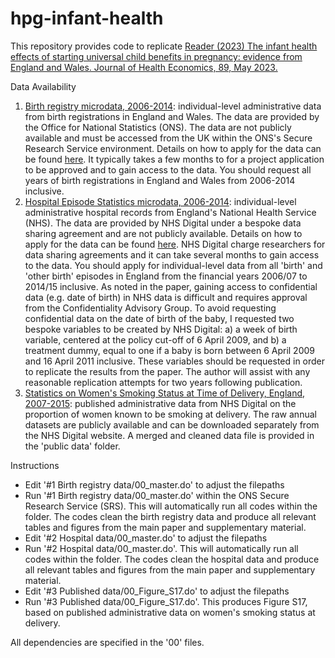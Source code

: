 # hpg-infant-health
This repository provides code to replicate [Reader (2023) The infant health effects of starting universal child benefits in pregnancy: evidence from England and Wales. Journal of Health Economics, 89, May 2023.](https://doi.org/10.1016/j.jhealeco.2023.102751)

Data Availability
1. [Birth registry microdata, 2006-2014](https://ons.metadata.works/browser/dataset?id=328&origin=0): individual-level administrative data from birth registrations in England and Wales. The data are provided by the Office for National Statistics (ONS). The data are not publicly available and must be accessed from the UK within the ONS's Secure Research Service environment. Details on how to apply for the data can be found [here](https://www.ons.gov.uk/aboutus/whatwedo/statistics/requestingstatistics/secureresearchservice/applyforanaccreditedresearchproject). It typically takes a few months to for a project application to be approved and to gain access to the data. You should request all years of birth registrations in England and Wales from 2006-2014 inclusive.
2. [Hospital Episode Statistics microdata, 2006-2014](https://digital.nhs.uk/data-and-information/data-tools-and-services/data-services/hospital-episode-statistics): individual-level administrative hospital records from England's National Health Service (NHS). The data are provided by NHS Digital under a bespoke data sharing agreement and are not publicly available. Details on how to apply for the data can be found [here](https://digital.nhs.uk/services/data-access-request-service-dars). NHS Digital charge researchers for data sharing agreements and it can take several months to gain access to the data. You should apply for individual-level data from all 'birth' and 'other birth' episodes in England from the financial years 2006/07 to 2014/15 inclusive. As noted in the paper, gaining access to confidential data (e.g. date of birth) in NHS data is difficult and requires approval from the Confidentiality Advisory Group. To avoid requesting confidential data on the date of birth of the baby, I requested two bespoke variables to be created by NHS Digital: a) a week of birth variable, centered at the policy cut-off of 6 April 2009, and b) a treatment dummy, equal to one if a baby is born between 6 April 2009 and 16 April 2011 inclusive. These variables should be requested in order to replicate the results from the paper. The author will assist with any reasonable replication attempts for two years following publication. 
3. [Statistics on Women's Smoking Status at Time of Delivery, England, 2007-2015](https://digital.nhs.uk/data-and-information/publications/statistical/statistics-on-women-s-smoking-status-at-time-of-delivery-england): published administrative data from NHS Digital on the proportion of women known to be smoking at delivery. The raw annual datasets are publicly available and can be downloaded separately from the NHS Digital website. A merged and cleaned data file is provided in the 'public data' folder.

Instructions
- Edit '#1 Birth registry data/00_master.do' to adjust the filepaths 
- Run '#1 Birth registry data/00_master.do' within the ONS Secure Research Service (SRS). This will automatically run all codes within the folder. The codes clean the birth registry data and produce all relevant tables and figures from the main paper and supplementary material.
- Edit '#2 Hospital data/00_master.do' to adjust the filepaths
- Run '#2 Hospital data/00_master.do'. This will automatically run all codes within the folder. The codes clean the hospital data and produce all relevant tables and figures from the main paper and supplementary material.
- Edit '#3 Published data/00_Figure_S17.do' to adjust the filepaths
- Run '#3 Published data/00_Figure_S17.do'. This produces Figure S17, based on published administrative data on women's smoking status at delivery.

All dependencies are specified in the '00' files.



